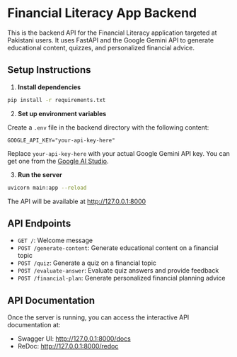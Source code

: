 # Financial Literacy App Backend

This is the backend API for the Financial Literacy application targeted at Pakistani users. It uses FastAPI and the Google Gemini API to generate educational content, quizzes, and personalized financial advice.

## Setup Instructions

1. **Install dependencies**

```bash
pip install -r requirements.txt
```

2. **Set up environment variables**

Create a `.env` file in the backend directory with the following content:

```
GOOGLE_API_KEY="your-api-key-here"
```

Replace `your-api-key-here` with your actual Google Gemini API key. You can get one from the [Google AI Studio](https://ai.google.dev/).

3. **Run the server**

```bash
uvicorn main:app --reload
```

The API will be available at http://127.0.0.1:8000

## API Endpoints

- `GET /`: Welcome message
- `POST /generate-content`: Generate educational content on a financial topic
- `POST /quiz`: Generate a quiz on a financial topic
- `POST /evaluate-answer`: Evaluate quiz answers and provide feedback
- `POST /financial-plan`: Generate personalized financial planning advice

## API Documentation

Once the server is running, you can access the interactive API documentation at:
- Swagger UI: http://127.0.0.1:8000/docs
- ReDoc: http://127.0.0.1:8000/redoc 